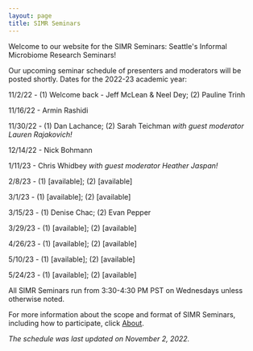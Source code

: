 ```yaml
---
layout: page
title: SIMR Seminars
---
```


Welcome to our website for the SIMR Seminars: Seattle's Informal Microbiome Research Seminars!

Our upcoming seminar schedule of presenters and moderators will be posted shortly. Dates for the 2022-23 academic year:

11/2/22 - (1) Welcome back - Jeff McLean & Neel Dey; (2) Pauline Trinh 

11/16/22 - Armin Rashidi

11/30/22 - (1) Dan Lachance; (2) Sarah Teichman 
*with guest moderator Lauren Rajakovich!*

12/14/22 - Nick Bohmann

1/11/23 - Chris Whidbey
*with guest moderator Heather Jaspan!*

2/8/23 - (1) [available]; (2) [available]

3/1/23 - (1) [available]; (2) [available]

3/15/23 - (1) Denise Chac; (2) Evan Pepper

3/29/23 - (1) [available]; (2) [available]

4/26/23 - (1) [available]; (2) [available]

5/10/23 - (1) [available]; (2) [available]

5/24/23 - (1) [available]; (2) [available]

All SIMR Seminars run from 3:30-4:30 PM PST on Wednesdays unless otherwise noted.

For more information about the scope and format of SIMR Seminars, including how to participate, click [About](https://simr-seminars.github.io/about/).

*The schedule was last updated on November 2, 2022.*
